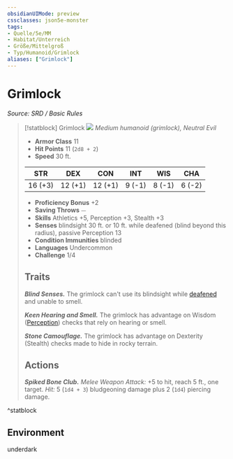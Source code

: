 ```yaml
---
obsidianUIMode: preview
cssclasses: json5e-monster
tags:
- Quelle/5e/MM
- Habitat/Unterreich
- Größe/Mittelgroß
- Typ/Humanoid/Grimlock
aliases: ["Grimlock"]
---
```

# Grimlock
*Source: SRD / Basic Rules*  

> [!statblock] Grimlock
> ![](compendium/bestiary/humanoid/token/grimlock.png#token)
> *Medium humanoid (grimlock), Neutral Evil*
> 
> - **Armor Class** 11 
> - **Hit Points** 11 (`2d8 + 2`)
> - **Speed** 30 ft.
> 
> |STR|DEX|CON|INT|WIS|CHA|
> |:---:|:---:|:---:|:---:|:---:|:---:|
> |16 (+3)|12 (+1)|12 (+1)| 9 (-1)| 8 (-1)| 6 (-2)|
> 
> - **Proficiency Bonus** +2
> - **Saving Throws** ⏤
> - **Skills** Athletics +5, Perception +3, Stealth +3
> - **Senses** blindsight 30 ft. or 10 ft. while deafened (blind beyond this radius), passive Perception 13
> - **Condition Immunities** blinded
> - **Languages** Undercommon
> - **Challenge** 1/4
> 
> ## Traits
> 
> ***Blind Senses.*** The grimlock can't use its blindsight while [deafened](rules/conditions.md#deafened) and unable to smell.
> 
> ***Keen Hearing and Smell.*** The grimlock has advantage on Wisdom ([Perception](rules/skills.md#Perception)) checks that rely on hearing or smell.
> 
> ***Stone Camouflage.*** The grimlock has advantage on Dexterity (Stealth) checks made to hide in rocky terrain.
> 
> ## Actions
> 
> ***Spiked Bone Club.*** *Melee Weapon Attack:* +5 to hit, reach 5 ft., one target. *Hit:* 5 (`1d4 + 3`) bludgeoning damage plus 2 (`1d4`) piercing damage.

^statblock

## Environment

underdark